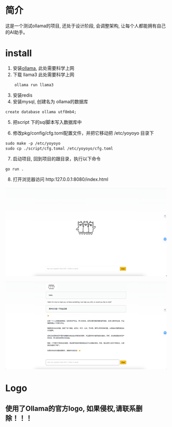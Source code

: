 # 简介
这是一个测试ollama的项目, 还处于设计阶段, 会调整架构, 让每个人都能拥有自己的AI助手。
# install
1. 安装[ollama](https://github.com/ollama/ollama), 此处需要科学上网
2. 下载 llama3 此处需要科学上网
```shell
    ollama run llama3
```
3. 安装redis
4. 安装mysql, 创建名为 ollama的数据库 
```shell
create database ollama utf8mb4;
```
5. 把script 下的sql脚本写入数据库中

6. 修改pkg/config/cfg.toml配置文件，并把它移动把 /etc/yoyoyo 目录下
```shell
sudo make -p /etc/yoyoyo
sudo cp ./script/cfg.tomal /etc/yoyoyo/cfg.toml
```
7. 启动项目, 回到项目的跟目录，执行以下命令
```shell
go run .
```
8. 打开浏览器访问 http:127.0.0.1:8080/index.html

![img.png](docs/image/img.png)

![img.png](docs/image/img2.png)


# Logo
## 使用了Ollama的官方logo, 如果侵权,请联系删除！！！